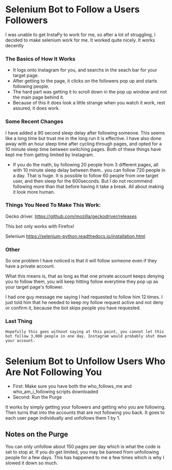 # Selenium Bot to Follow a Users Followers

I was unable to get InstaPy to work for me, so after a lot of struggling, I decided to make selenium work for me. It worked quite nicely. It works decently


### The Basics of How It Works

* It logs onto Instagram for you, and searchs in the seach bar for your target page. 
* After getting to the page, it clicks on the followers pop up and starts following people.
* The hard part was getting it to scroll down in the pop up window and not the main page behind it.
* Because of this it does look a little strange when you watch it work, rest assured, it does work.

### Some Recent Changes
  I have added a 90 second sleep delay after following someone. This seems like a long time but trust me in the long run it is effective.
  I have also done away with an hour sleep time after cycling through pages, and opted for a 10 minute sleep time between switching pages.
  Both of these things have kept me from gettng limited by Instagram.
* If you do the math, by following 20 people  from 3 different pages, all with 10 minute sleep delay between them.. you can follow 720 people in a day.
    That is huge.
   It is possible to follow 60 people from one target user, and then sleep for the 600seconds. But I do not recommend following more than that
   before having it take a break. All about making it look more human.
    
    
### Things You Need To Make This Work:
  Gecko driver.
  https://github.com/mozilla/geckodriver/releases
  
  This bot only works with Firefox!
  
  Selenium
  https://selenium-python.readthedocs.io/installation.html
  
  
 ### Other
  So one problem I have noticed is that it will follow someone even if they have a private account. 
  
  What this means is, that as long as that one private account keeps denying you to follow them, you will keep hitting follow everytime they pop up as 
  your target page's follower.
  
  I had one guy message me saying I had requested to follow him 12 times.
  I just told him that he needed to keep my follow request active and not deny or confirm it, because the bot skips people you have requested.
  
  ### Last Thing
    Hopefully this goes without saying at this point, you cannot let this bot follow 3,000 people in one day. Instagram would probably shut down your account.
    
 # Selenium Bot to Unfollow Users Who Are Not Following You
  * First: Make sure you have both the who_follows_me and who_am_i_following scripts downloaded
  * Second: Run the Purge
  
  It works by simply getting your followers and getting who you are following.
  Then turns that into the accounts that are not following you back.
  It goes to each user page individually and unfollows them 1 by 1.
  
  ## Notes on the Purge
  You can only unfollow about 150 pages per day which is what the code is set to stop at.
  If you do get limited, you may be banned from unfollowing people for a few days.
  This has happened to me a few times which is why I slowed it down so much.
  
  
  





